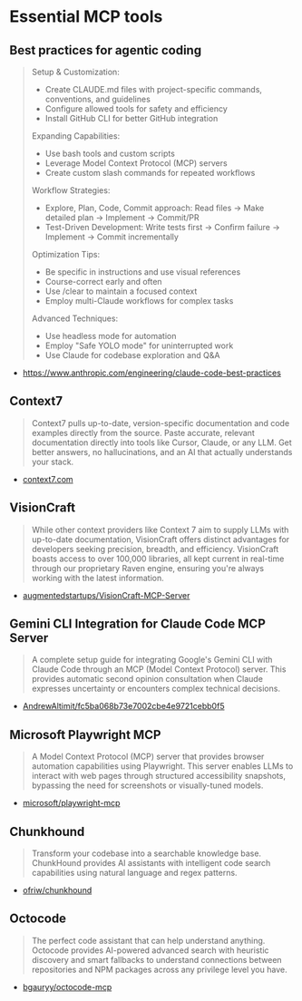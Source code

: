 # Essential MCP tools

## Best practices for agentic coding

> Setup & Customization:
> - Create CLAUDE.md files with project-specific commands, conventions, and guidelines
> - Configure allowed tools for safety and efficiency
> - Install GitHub CLI for better GitHub integration
>
> Expanding Capabilities:
> - Use bash tools and custom scripts
> - Leverage Model Context Protocol (MCP) servers
> - Create custom slash commands for repeated workflows
>
> Workflow Strategies:
> - Explore, Plan, Code, Commit approach: Read files → Make detailed plan → Implement → Commit/PR
> - Test-Driven Development: Write tests first → Confirm failure → Implement → Commit incrementally
>
> Optimization Tips:
> - Be specific in instructions and use visual references
> - Course-correct early and often
> - Use /clear to maintain a focused context
> - Employ multi-Claude workflows for complex tasks
>
> Advanced Techniques:
> - Use headless mode for automation
> - Employ "Safe YOLO mode" for uninterrupted work
> - Use Claude for codebase exploration and Q&A

* https://www.anthropic.com/engineering/claude-code-best-practices

## Context7

> Context7 pulls up-to-date, version-specific documentation and code examples directly from the source. Paste accurate, relevant documentation directly into tools like Cursor, Claude, or any LLM. Get better answers, no hallucinations, and an AI that actually understands your stack.

* [context7.com](https://pforret.github.io/claude_code_tips/)

## VisionCraft

> While other context providers like Context 7 aim to supply LLMs with up-to-date documentation, VisionCraft offers distinct advantages for developers seeking precision, breadth, and efficiency. VisionCraft boasts access to over 100,000 libraries, all kept current in real-time through our proprietary Raven engine, ensuring you're always working with the latest information.

* [augmentedstartups/VisionCraft-MCP-Server](https://pforret.github.io/claude_code_tips/)

## Gemini CLI Integration for Claude Code MCP Server

> A complete setup guide for integrating Google's Gemini CLI with Claude Code through an MCP (Model Context Protocol) server. This provides automatic second opinion consultation when Claude expresses uncertainty or encounters complex technical decisions.

* [AndrewAltimit/fc5ba068b73e7002cbe4e9721cebb0f5](https://pforret.github.io/claude_code_tips/)

## Microsoft Playwright MCP

> A Model Context Protocol (MCP) server that provides browser automation capabilities using Playwright. This server enables LLMs to interact with web pages through structured accessibility snapshots, bypassing the need for screenshots or visually-tuned models.

* [microsoft/playwright-mcp](https://pforret.github.io/claude_code_tips/)

## Chunkhound

> Transform your codebase into a searchable knowledge base. ChunkHound provides AI assistants with intelligent code search capabilities using natural language and regex patterns.

* [ofriw/chunkhound](https://pforret.github.io/claude_code_tips/)

## Octocode

> The perfect code assistant that can help understand anything. Octocode provides AI-powered advanced search with heuristic discovery and smart fallbacks to understand connections between repositories and NPM packages across any privilege level you have.

* [bgauryy/octocode-mcp](https://pforret.github.io/claude_code_tips/)